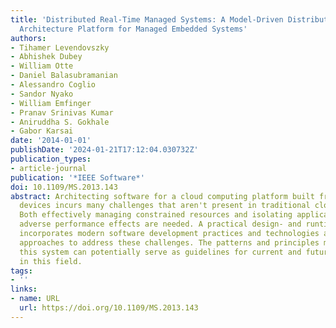 ```yaml
---
title: 'Distributed Real-Time Managed Systems: A Model-Driven Distributed Secure Information
  Architecture Platform for Managed Embedded Systems'
authors:
- Tihamer Levendovszky
- Abhishek Dubey
- William Otte
- Daniel Balasubramanian
- Alessandro Coglio
- Sandor Nyako
- William Emfinger
- Pranav Srinivas Kumar
- Aniruddha S. Gokhale
- Gabor Karsai
date: '2014-01-01'
publishDate: '2024-01-21T17:12:04.030732Z'
publication_types:
- article-journal
publication: '*IEEE Software*'
doi: 10.1109/MS.2013.143
abstract: Architecting software for a cloud computing platform built from mobile embedded
  devices incurs many challenges that aren't present in traditional cloud computing.
  Both effectively managing constrained resources and isolating applications without
  adverse performance effects are needed. A practical design- and runtime solution
  incorporates modern software development practices and technologies along with novel
  approaches to address these challenges. The patterns and principles manifested in
  this system can potentially serve as guidelines for current and future practitioners
  in this field.
tags:
- ''
links:
- name: URL
  url: https://doi.org/10.1109/MS.2013.143
---
```


